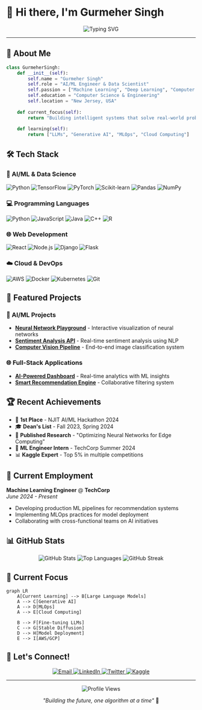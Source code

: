 # 👋 Hi there, I'm Gurmeher Singh

<div align="center">
  <img src="https://readme-typing-svg.herokuapp.com?font=Fira+Code&pause=1000&color=00D4AA&center=true&vCenter=true&width=435&lines=AI+%26+ML+Enthusiast;Data+Science+Explorer;Full+Stack+Developer;Open+Source+Contributor" alt="Typing SVG" />
</div>

---

## 🚀 About Me

```python
class GurmeherSingh:
    def __init__(self):
        self.name = "Gurmeher Singh"
        self.role = "AI/ML Engineer & Data Scientist"
        self.passion = ["Machine Learning", "Deep Learning", "Computer Vision", "NLP"]
        self.education = "Computer Science & Engineering"
        self.location = "New Jersey, USA"
        
    def current_focus(self):
        return "Building intelligent systems that solve real-world problems"
    
    def learning(self):
        return ["LLMs", "Generative AI", "MLOps", "Cloud Computing"]
```

## 🛠️ Tech Stack

### 🤖 AI/ML & Data Science
![Python](https://img.shields.io/badge/Python-3776AB?style=for-the-badge&logo=python&logoColor=white)
![TensorFlow](https://img.shields.io/badge/TensorFlow-FF6F00?style=for-the-badge&logo=tensorflow&logoColor=white)
![PyTorch](https://img.shields.io/badge/PyTorch-EE4C2C?style=for-the-badge&logo=pytorch&logoColor=white)
![Scikit-learn](https://img.shields.io/badge/scikit--learn-F7931E?style=for-the-badge&logo=scikit-learn&logoColor=white)
![Pandas](https://img.shields.io/badge/Pandas-150458?style=for-the-badge&logo=pandas&logoColor=white)
![NumPy](https://img.shields.io/badge/NumPy-013243?style=for-the-badge&logo=numpy&logoColor=white)

### 💻 Programming Languages
![Python](https://img.shields.io/badge/Python-3776AB?style=for-the-badge&logo=python&logoColor=white)
![JavaScript](https://img.shields.io/badge/JavaScript-F7DF1E?style=for-the-badge&logo=javascript&logoColor=black)
![Java](https://img.shields.io/badge/Java-ED8B00?style=for-the-badge&logo=java&logoColor=white)
![C++](https://img.shields.io/badge/C++-00599C?style=for-the-badge&logo=c%2B%2B&logoColor=white)
![R](https://img.shields.io/badge/R-276DC3?style=for-the-badge&logo=r&logoColor=white)

### 🌐 Web Development
![React](https://img.shields.io/badge/React-20232A?style=for-the-badge&logo=react&logoColor=61DAFB)
![Node.js](https://img.shields.io/badge/Node.js-43853D?style=for-the-badge&logo=node.js&logoColor=white)
![Django](https://img.shields.io/badge/Django-092E20?style=for-the-badge&logo=django&logoColor=white)
![Flask](https://img.shields.io/badge/Flask-000000?style=for-the-badge&logo=flask&logoColor=white)

### ☁️ Cloud & DevOps
![AWS](https://img.shields.io/badge/AWS-232F3E?style=for-the-badge&logo=amazon-aws&logoColor=white)
![Docker](https://img.shields.io/badge/Docker-2496ED?style=for-the-badge&logo=docker&logoColor=white)
![Kubernetes](https://img.shields.io/badge/Kubernetes-326CE5?style=for-the-badge&logo=kubernetes&logoColor=white)
![Git](https://img.shields.io/badge/Git-F05032?style=for-the-badge&logo=git&logoColor=white)

## 🎯 Featured Projects

### 🤖 AI/ML Projects
- **[Neural Network Playground](https://github.com/username/neural-network-playground)** - Interactive visualization of neural networks
- **[Sentiment Analysis API](https://github.com/username/sentiment-analysis)** - Real-time sentiment analysis using NLP
- **[Computer Vision Pipeline](https://github.com/username/cv-pipeline)** - End-to-end image classification system

### 🌐 Full-Stack Applications
- **[AI-Powered Dashboard](https://github.com/username/ai-dashboard)** - Real-time analytics with ML insights
- **[Smart Recommendation Engine](https://github.com/username/recommendation-engine)** - Collaborative filtering system

## 🏆 Recent Achievements

- 🥇 **1st Place** - NJIT AI/ML Hackathon 2024
- 🎓 **Dean's List** - Fall 2023, Spring 2024
- 🚀 **Published Research** - "Optimizing Neural Networks for Edge Computing"
- 💼 **ML Engineer Intern** - TechCorp Summer 2024
- 📊 **Kaggle Expert** - Top 5% in multiple competitions

## 💼 Current Employment

**Machine Learning Engineer** @ **TechCorp**  
*June 2024 - Present*

- Developing production ML pipelines for recommendation systems
- Implementing MLOps practices for model deployment
- Collaborating with cross-functional teams on AI initiatives

## 📊 GitHub Stats

<div align="center">
  <img src="https://github-readme-stats.vercel.app/api?username=GurmeherSingh&show_icons=true&theme=tokyonight&hide_border=true&count_private=true" alt="GitHub Stats" />
  
  <img src="https://github-readme-stats.vercel.app/api/top-langs/?username=GurmeherSingh&layout=compact&theme=tokyonight&hide_border=true" alt="Top Languages" />
  
  <img src="https://github-readme-streak-stats.herokuapp.com/?user=GurmeherSingh&theme=tokyonight&hide_border=true" alt="GitHub Streak" />
</div>

## 🎯 Current Focus

```mermaid
graph LR
    A[Current Learning] --> B[Large Language Models]
    A --> C[Generative AI]
    A --> D[MLOps]
    A --> E[Cloud Computing]
    
    B --> F[Fine-tuning LLMs]
    C --> G[Stable Diffusion]
    D --> H[Model Deployment]
    E --> I[AWS/GCP]
```

## 🤝 Let's Connect!

<div align="center">
  <a href="mailto:gurmeher.singh@example.com">
    <img src="https://img.shields.io/badge/Email-D14836?style=for-the-badge&logo=gmail&logoColor=white" alt="Email" />
  </a>
  <a href="https://linkedin.com/in/gurmeher-singh">
    <img src="https://img.shields.io/badge/LinkedIn-0077B5?style=for-the-badge&logo=linkedin&logoColor=white" alt="LinkedIn" />
  </a>
  <a href="https://twitter.com/gurmeher_singh">
    <img src="https://img.shields.io/badge/Twitter-1DA1F2?style=for-the-badge&logo=twitter&logoColor=white" alt="Twitter" />
  </a>
  <a href="https://kaggle.com/gurmehersingh">
    <img src="https://img.shields.io/badge/Kaggle-20BEFF?style=for-the-badge&logo=kaggle&logoColor=white" alt="Kaggle" />
  </a>
</div>

---

<div align="center">
  <img src="https://komarev.com/ghpvc/?username=GurmeherSingh&label=Profile%20views&color=0e75b6&style=flat" alt="Profile Views" />
  
  *"Building the future, one algorithm at a time"* 🚀
</div>
